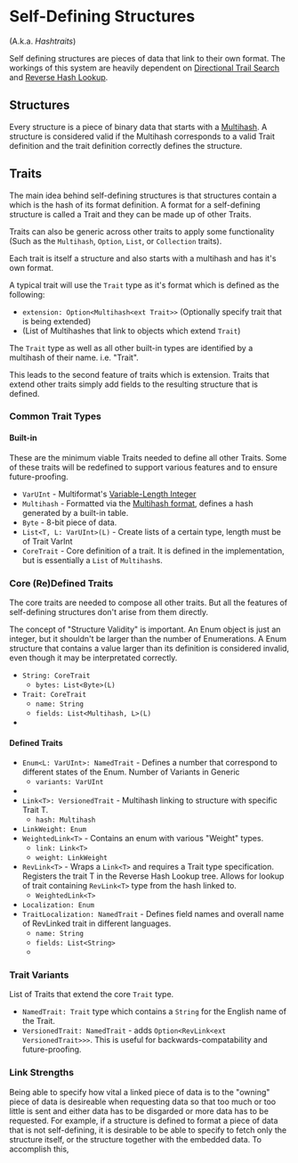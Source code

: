 # Self-Defining Structures
(A.k.a. *Hashtraits*)

Self defining structures are pieces of data that link to their own format. The workings of this system are heavily dependent on [Directional Trail Search](directional-trail-search.md) and [Reverse Hash Lookup](reverse-hash-lookup.md).

## Structures
Every structure is a piece of binary data that starts with a [Multihash](https://multiformats.io/multihash/). A structure is considered valid if the Multihash corresponds to a valid Trait definition and the trait definition correctly defines the structure.

## Traits

The main idea behind self-defining structures is that structures contain a which is the hash of its format definition. A format for a self-defining structure is called a Trait and they can be made up of other Traits.

Traits can also be generic across other traits to apply some functionality (Such as the `Multihash`, `Option`, `List`, or `Collection` traits).

Each trait is itself a structure and also starts with a multihash and has it's own format.

A typical trait will use the `Trait` type as it's format which is defined as the following:
 - `extension: Option<Multihash<ext Trait>>` (Optionally specify trait that is being extended)
 -  (List of Multihashes that link to objects which extend `Trait`)

The `Trait` type as well as all other built-in types are identified by a multihash of their name. i.e. "Trait".

This leads to the second feature of traits which is extension. Traits that extend other traits simply add fields to the resulting structure that is defined.

### Common Trait Types
#### Built-in
These are the minimum viable Traits needed to define all other Traits. Some of these traits will be redefined to support various features and to ensure future-proofing.

 - `VarUInt` - Multiformat's [Variable-Length Integer](https://github.com/multiformats/unsigned-varint)
 - `Multihash` - Formatted via the [Multihash format](https://multiformats.io/multihash/), defines a hash generated by a built-in table.
 - `Byte` - 8-bit piece of data.
 - `List<T, L: VarUInt>(L)` - Create lists of a certain type, length must be of Trait VarInt
 - `CoreTrait` - Core definition of a trait. It is defined in the implementation, but is essentially a `List` of `Multihash`s.

### Core (Re)Defined Traits
The core traits are needed to compose all other traits. But all the features of self-defining structures don't arise from them directly.

The concept of "Structure Validity" is important. An Enum object is just an integer, but it shouldn't be larger than the number of Enumerations. A Enum structure that contains a value larger than its definition is considered invalid, even though it may be interpretated correctly.

 - `String: CoreTrait`
   - `bytes: List<Byte>(L)`
 - `Trait: CoreTrait`
   - `name: String`
   - `fields: List<Multihash, L>(L)`
 - 

#### Defined Traits
 - `Enum<L: VarUInt>: NamedTrait` - Defines a number that correspond to different states of the Enum. Number of Variants in Generic
   - `variants: VarUInt`
 - 
 - `Link<T>: VersionedTrait` - Multihash linking to structure with specific Trait T.
   - `hash: Multihash`
 - `LinkWeight: Enum`
 - `WeightedLink<T>` - Contains an enum with various "Weight" types.
   - `link: Link<T>`
   - `weight: LinkWeight`
 - `RevLink<T>` - Wraps a `Link<T>` and requires a Trait type specification. Registers the trait T in the Reverse Hash Lookup tree. Allows for lookup of trait containing `RevLink<T>` type from the hash linked to.
   - `WeightedLink<T>`
 - `Localization: Enum`
 - `TraitLocalization: NamedTrait` - Defines field names and overall name of RevLinked trait in different languages.
   - `name: String`
   - `fields: List<String>`
   - 


### Trait Variants

List of Traits that extend the core `Trait` type.
 - `NamedTrait: Trait` type which contains a `String` for the English name of the Trait.
 - `VersionedTrait: NamedTrait` - adds `Option<RevLink<ext VersionedTrait>>>`. This is useful for backwards-compatability and future-proofing.


### Link Strengths

Being able to specify how vital a linked piece of data is to the "owning" piece of data is desireable when requesting data so that too much or too little is sent and either data has to be disgarded or more data has to be requested. For example, if a structure is defined to format a piece of data that is not self-defining, it is desirable to be able to specify to fetch only the structure itself, or the structure together with the embedded data. To accomplish this, 